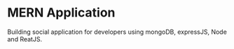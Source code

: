# MERN Application

Building social application for developers using mongoDB, expressJS, Node and ReatJS.

